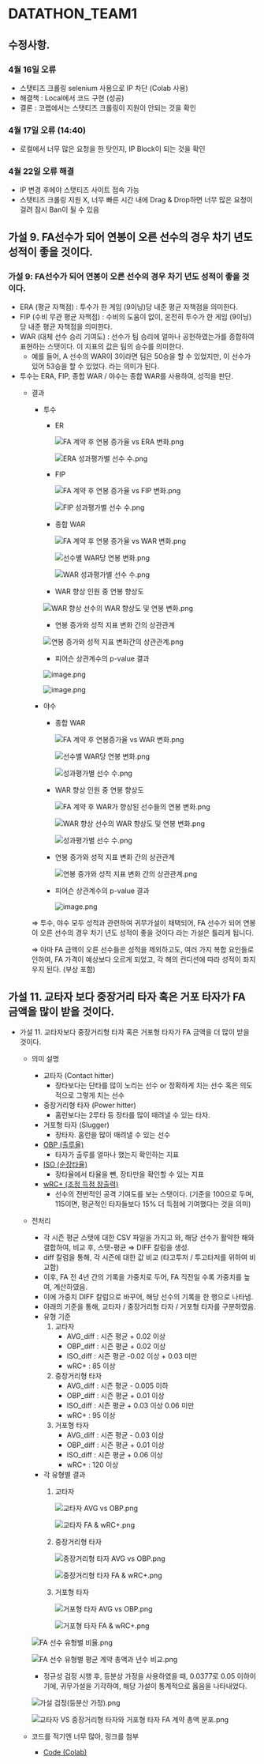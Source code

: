 # DATATHON_TEAM1

## 수정사항.
### 4월 16일 오류
- 스탯티즈 크롤링 selenium 사용으로 IP 차단 (Colab 사용)
- 해결책 : Local에서 코드 구현 (성공)
- 결론 : 코랩에서는 스탯티즈 크롤링이 지원이 안되는 것을 확인

### 4월 17일 오류 (14:40)
- 로컬에서 너무 많은 요청을 한 탓인지, IP Block이 되는 것을 확인

### 4월 22일 오류 해결
- IP 변경 후에야 스탯티즈 사이트 접속 가능
- 스탯티즈 크롤링 지원 X, 너무 빠른 시간 내에 Drag & Drop하면 너무 많은 요청이 걸려 잠시 Ban이 될 수 있음

## 가설 9. FA선수가 되어 연봉이 오른 선수의 경우 차기 년도 성적이 좋을 것이다.
### 가설 9:  FA선수가 되어 연봉이 오른 선수의 경우 차기 년도 성적이 좋을 것이다.

- ERA (평균 자책점) : 투수가 한 게임 (9이닝)당 내준 평균 자책점을 의미한다.
- FIP (수비 무관 평균 자책점) : 수비의 도움이 없이, 온전히 투수가 한 게임 (9이닝)당 내준 평균 자책점을 의미한다.
- WAR (대체 선수 승리 기여도) : 선수가 팀 승리에 얼마나 공헌하였는가를 종합하여 표현하는 스탯이다. 이 지표의 값은 팀의 승수를 의미한다.
    - 예를 들어, A 선수의 WAR이 3이라면 팀은 50승을 할 수 있었지만, 이 선수가 있어 53승을 할 수 있었다. 라는 의미가 된다.
- 투수는 ERA, FIP, 종합 WAR / 야수는 종합 WAR를 사용하여, 성적을 판단.
    - 결과
        - 투수
            - ER
                
                ![FA 계약 후 연봉 증가율 vs ERA 변화.png](attachment:cbb33472-3b32-4a71-83f4-b5a8a2b5026c:FA_계약_후_연봉_증가율_vs_ERA_변화.png)
                
                ![ERA 성과평가별 선수 수.png](attachment:40da7665-6e88-4bf0-a5b2-8379f13ba148:ERA_성과평가별_선수_수.png)
                
            - FIP
                
                ![FA 계약 후 연봉 증가율 vs FIP 변화.png](attachment:dccfc1b2-6067-4234-80b6-ccdbd78dd8e8:FA_계약_후_연봉_증가율_vs_FIP_변화.png)
                
                ![FIP 성과평가별 선수 수.png](attachment:3c4ad49d-182a-4cf5-81b2-85c221e3a538:FIP_성과평가별_선수_수.png)
                
            - 종합 WAR
                
                ![FA 계약 후 연봉 증가율 vs WAR 변화.png](attachment:d79daef2-8aac-46d0-b4b7-fae47ec32f9a:FA_계약_후_연봉_증가율_vs_WAR_변화.png)
                
                ![선수별 WAR당 연봉 변화.png](attachment:7b4d6168-d549-407f-8b21-2acd018a8f25:선수별_WAR당_연봉_변화.png)
                
                ![WAR 성과평가별 선수 수.png](attachment:d18c623e-35d5-4e3d-afe4-8463373b02fe:WAR_성과평가별_선수_수.png)
                
            - WAR 향상 인원 중 연봉 향상도
            
            ![WAR 향상 선수의 WAR 향상도 및 연봉 변화.png](attachment:339da522-7fea-4cee-af55-ef6e647c995e:WAR_향상_선수의_WAR_향상도_및_연봉_변화.png)
            
            - 연봉 증가와 성적 지표 변화 간의 상관관계
            
            ![연봉 증가와 성적 지표 변화간의 상관관계.png](attachment:5f26ba49-2dc3-4140-99e8-9a17865372a5:연봉_증가와_성적_지표_변화간의_상관관계.png)
            
            - 피어슨 상관계수의 p-value 결과
            
            ![image.png](attachment:79c68647-b2e4-4015-92d4-d2ab6690555e:image.png)
            
            ![image.png](attachment:743d2c45-a318-4cd6-a2fe-bd9c788a8e4c:image.png)
            
        - 야수
            - 종합 WAR
                
                ![FA 계약 후 연봉증가율 vs WAR 변화.png](attachment:397cffb2-f311-47df-94e1-91e5b5c1e8f2:FA_계약_후_연봉증가율_vs_WAR_변화.png)
                
                ![선수별 WAR당 연봉 변화.png](attachment:d71e49c2-c09d-4db2-be1e-5a2b046c2e2b:선수별_WAR당_연봉_변화.png)
                
                ![성과평가별 선수 수.png](attachment:9eb41068-f68a-4591-bc15-40e82b043453:성과평가별_선수_수.png)
                
            - WAR 향상 인원 중 연봉 향상도
                
                ![FA 계약 후 WAR가 향상된 선수들의 연봉 변화.png](attachment:a4ebf608-2a7a-4ba3-aeb7-1005177ec243:FA_계약_후_WAR가_향상된_선수들의_연봉_변화.png)
                
                ![WAR 향상 선수의 WAR 향상도 및 연봉 변화.png](attachment:5ea83728-96ab-46d3-86a9-fec1e051f9fc:WAR_향상_선수의_WAR_향상도_및_연봉_변화.png)
                
                ![성과평가별 선수 수.png](attachment:1fe6b569-cfdd-4d15-8d9d-261fbe6c06b3:성과평가별_선수_수.png)
                
            
            - 연봉 증가와 성적 지표 변화 간의 상관관계
                
                ![연봉 증가와 성적 지표 변화 간의 상관관계.png](attachment:4334a9a1-f67f-4ed8-b6d0-56c33a8b9d21:연봉_증가와_성적_지표_변화_간의_상관관계.png)
                
            
            - 피어슨 상관계수의 p-value 결과
                
                ![image.png](attachment:71dfe1ef-e912-4083-bf51-25c9d2a0b90f:image.png)
                
        
        ⇒ 투수, 야수 모두 성적과 관련하여 귀무가설이 채택되어, FA 선수가 되어 연봉이 오른 선수의 경우 차기 년도 성적이 좋을 것이다 라는 가설은 틀리게 됩니다. 
        
        ⇒ 아마 FA 금액이 오른 선수들은 성적을 제외하고도, 여러 가지 복합 요인들로 인하여, FA 가격이 예상보다 오르게 되었고, 각 해의 컨디션에 따라 성적이 좌지우지 된다. (부상 포함)
        
## 가설 11. 교타자 보다 중장거리 타자 혹은 거포 타자가 FA 금액을 많이 받을 것이다.

- 가설 11. 교타자보다 중장거리형 타자 혹은 거포형 타자가 FA 금액을 더 많이 받을 것이다.
    - 의미 설명
        - 교타자 (Contact hitter)
            - 장타보다는 단타를 많이 노리는 선수 or 정확하게 치는 선수 혹은 의도적으로 그렇게 치는 선수
        - 중장거리형 타자 (Power hitter)
            - 홈런보다는 2루타 등 장타를 많이 때려낼 수 있는 타자.
        - 거포형 타자 (Slugger)
            - 장타자. 홈런을 많이 때려낼 수 있는 선수
        - [OBP (출루율)](https://library.fangraphs.com/offense/obp/)
            - 타자가 출루를 얼마나 했는지 확인하는 지표
        - [ISO (순장타율)](https://library.fangraphs.com/offense/iso/)
            - 장타율에서 타율을 뺀, 장타만을 확인할 수 있는 지표
        - [wRC+ (조정 득점 창출력)](https://library.fangraphs.com/offense/wrc/)
            - 선수의 전반적인 공격 기여도를 보는 스탯이다. (기준을 100으로 두며, 115이면, 평균적인 타자들보다 15% 더 득점에 기여했다는 것을 의미)
        
    - 전처리
        - 각 시즌 평균 스탯에 대한 CSV 파일을 가지고 와, 해당 선수가 활약한 해와 결합하여, 비교 후, 스탯-평균 ⇒ DIFF 칼럼을 생성.
        - diff 칼럼을 통해, 각 시즌에 대한 값 비교 (타고투저 / 투고타저를 위하여 비교함)
        - 이후, FA 전 4년 간의 기록을 가중치로 두어, FA 직전일 수록 가중치를 높여, 계산하였음.
        - 이에 가중치 DIFF 칼럼으로 바꾸어, 해당 선수의 기록을 한 행으로 나타냄.
        - 아래의 기준을 통해, 교타자 / 중장거리형 타자 / 거포형 타자를 구분하였음.
        - 유형 기준
            1. 교타자
                - AVG_diff : 시즌 평균 + 0.02 이상
                - OBP_diff : 시즌 평균 + 0.02 이상
                - ISO_diff : 시즌 평균 -0.02 이상 + 0.03 미만
                - wRC+ : 85 이상
            2. 중장거리형 타자
                - AVG_diff : 시즌 평균 - 0.005 이하
                - OBP_diff : 시즌 평균 + 0.01 이상
                - ISO_diff : 시즌 평균 + 0.03 이상 0.06 미만
                - wRC+ : 95 이상
            3. 거포형 타자
                - AVG_diff : 시즌 평균 - 0.03 이상
                - OBP_diff : 시즌 평균 + 0.01 이상
                - ISO_diff : 시즌 평균 + 0.06 이상
                - wRC+ : 120 이상
        - 각 유형별 결과
            1. 교타자
                
                ![교타자 AVG vs OBP.png](attachment:653431f6-e532-4e01-adfc-510bb9b3f2ec:교타자_AVG_vs_OBP.png)
                
                ![교타자 FA & wRC+.png](attachment:e532ec90-385e-4943-bb58-246115b83118:교타자_FA__wRC.png)
                
            
            1. 중장거리형 타자
                
                ![중장거리형 타자 AVG vs OBP.png](attachment:ad8a3b91-dd0b-431a-b324-6d228b05316a:중장거리형_타자_AVG_vs_OBP.png)
                
                ![중장거리형 타자 FA & wRC+.png](attachment:e4f2492f-e771-4ac0-a142-9eb472f9869a:중장거리형_타자_FA__wRC.png)
                
            
            1. 거포형 타자
                
                ![거포형 타자 AVG vs OBP.png](attachment:e79d5e0f-b732-4547-aebd-d27b5e9fdacf:거포형_타자_AVG_vs_OBP.png)
                
                ![거포형 타자 FA & wRC+.png](attachment:f9ca030d-6ef6-400d-84bc-fa5ac5fec657:거포형_타자_FA__wRC.png)
                
        
        ![FA 선수 유형별 비율.png](attachment:ea572a3d-6eb9-4526-9c43-8e79f144afd6:FA_선수_유형별_비율.png)
        
        ![FA 선수 유형별 평균 계약 총액과 년수 비교.png](attachment:23e9b9ba-9b56-44cd-97a2-7f2d82fb4d32:FA_선수_유형별_평균_계약_총액과_년수_비교.png)
        
        - 정규성 검정 시행 후, 등분상 가정을 사용하였을 때, 0.0377로 0.05 이하이기에, 귀무가설을 기각하여, 해당 가설이 통계적으로 옳음을 나타내었다.
        
        ![가설 검정(등분산 가정).png](attachment:c5ed556a-b1f5-4b55-83f7-3828428f2a6a:가설_검정(등분산_가정).png)
        
        ![교타자 VS 중장거리형 타자와 거포형 타자 FA 계약 총액 분포.png](attachment:67ddb4d4-f98d-4fca-95f2-9b72c2f5c0ec:교타자_VS_중장거리형_타자와_거포형_타자_FA_계약_총액_분포.png)
        
    
    - 코드를 적기엔 너무 많아, 링크를 첨부
        - [Code (Colab)](https://colab.research.google.com/drive/1gMtw9l-_hTc4Zn2OEPP7mkeVSUo_o20e?usp=sharing)